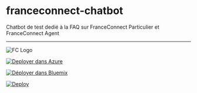 # franceconnect-chatbot
Chatbot de test dedié à la FAQ sur FranceConnect Particulier et FranceConnect Agent

----------

![FC Logo](https://prismic-io.s3.amazonaws.com/franceconnect/04dca7f3632d590270dc86c51332b3d99ebca358_logo_franceconnect.png)


[![Deployer dans Azure](http://azuredeploy.net/deploybutton.png)](https://azuredeploy.net/?repository=https://github.com/deep75/franceconnect-chatbot)


[![Déployer dans Bluemix](https://bluemix.net/deploy/button.png)](https://bluemix.net/deploy?repository=https://github.com/deep75/franceconnect-chatbot)

[![Deploy](https://www.herokucdn.com/deploy/button.svg)](https://heroku.com/deploy?template=https://github.com/deep75/franceconnect-chatbot)
